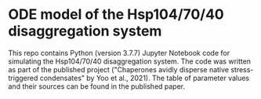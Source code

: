 # ODE model of the Hsp104/70/40 disaggregation system
This repo contains Python (version 3.7.7) Jupyter Notebook code for simulating the Hsp104/70/40 disaggregation system. The code was written as part of the published project ("Chaperones avidly disperse native stress-triggered condensates" by Yoo et al., 2021). The table of parameter values and their sources can be found in the published paper.


